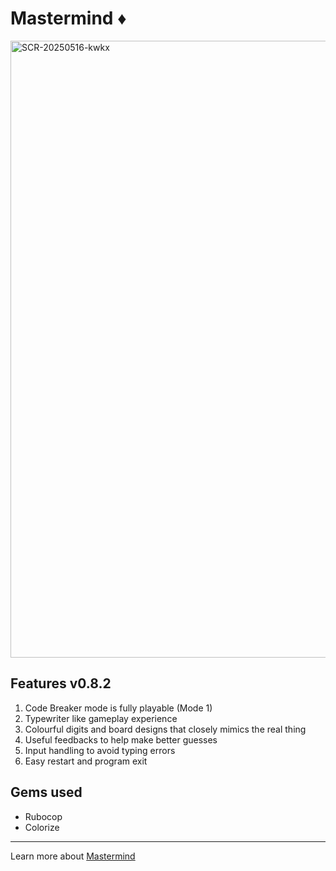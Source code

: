 # Mastermind ♦️
<img width="987" alt="SCR-20250516-kwkx" src="https://github.com/user-attachments/assets/70a6b819-6ac6-43a4-9aed-1ff47360ce3d" />

## Features v0.8.2

1. Code Breaker mode is fully playable (Mode 1)
2. Typewriter like gameplay experience
3. Colourful digits and board designs that closely mimics the real thing
4. Useful feedbacks to help make better guesses
5. Input handling to avoid typing errors
6. Easy restart and program exit

## Gems used

- Rubocop
- Colorize

---
Learn more about [Mastermind](https://en.wikipedia.org/wiki/Mastermind_(board_game))
